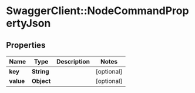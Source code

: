 # SwaggerClient::NodeCommandPropertyJson

## Properties
Name | Type | Description | Notes
------------ | ------------- | ------------- | -------------
**key** | **String** |  | [optional] 
**value** | **Object** |  | [optional] 


